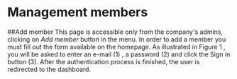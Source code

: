# Management members
##Add member
This page is accessible only from the company's admins, clicking on *Add member* button in the menu.
In order to add a member you must fill out the form available on the homepage. As illustrated in Figure 1 , you will be
asked to enter an e-mail (1) , a password (2) and click the Sign in button (3). After the authentication process is finished, the user is redirected to the dashboard.

